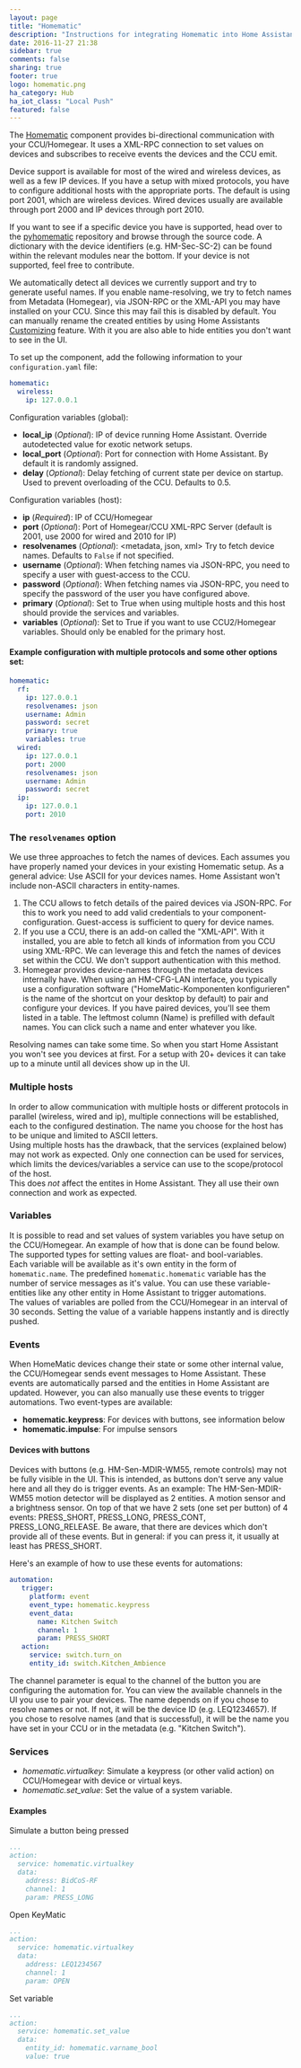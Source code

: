```yaml
---
layout: page
title: "Homematic"
description: "Instructions for integrating Homematic into Home Assistant."
date: 2016-11-27 21:38
sidebar: true
comments: false
sharing: true
footer: true
logo: homematic.png
ha_category: Hub
ha_iot_class: "Local Push"
featured: false
---
```



The [Homematic](http://www.homematic.com/) component provides bi-directional communication with your CCU/Homegear. It uses a XML-RPC connection to set values on devices and subscribes to receive events the devices and the CCU emit.

Device support is available for most of the wired and wireless devices, as well as a few IP devices. If you have a setup with mixed protocols, you have to configure additional hosts with the appropriate ports. The default is using port 2001, which are wireless devices. Wired devices usually are available through port 2000 and IP devices through port 2010.

If you want to see if a specific device you have is supported, head over to the [pyhomematic](https://github.com/danielperna84/pyhomematic/tree/master/pyhomematic/devicetypes) repository and browse through the source code. A dictionary with the device identifiers (e.g. HM-Sec-SC-2) can be found within the relevant modules near the bottom. If your device is not supported, feel free to contribute.

We automatically detect all devices we currently support and try to generate useful names. If you enable name-resolving, we try to fetch names from Metadata (Homegear), via JSON-RPC or the XML-API you may have installed on your CCU. Since this may fail this is disabled by default.
You can manually rename the created entities by using Home Assistants [Customizing](https://home-assistant.io/getting-started/customizing-devices/) feature. With it you are also able to hide entities you don't want to see in the UI.

To set up the component, add the following information to your `configuration.yaml` file:

```yaml
homematic:
  wireless:
    ip: 127.0.0.1
```

Configuration variables (global):

- **local_ip** (*Optional*): IP of device running Home Assistant. Override autodetected value for exotic network setups.
- **local_port** (*Optional*): Port for connection with Home Assistant. By default it is randomly assigned.
- **delay** (*Optional*): <Float> Delay fetching of current state per device on startup. Used to prevent overloading of the CCU. Defaults to 0.5.

Configuration variables (host):

- **ip** (*Required*): IP of CCU/Homegear
- **port** (*Optional*): Port of Homegear/CCU XML-RPC Server (default is 2001, use 2000 for wired and 2010 for IP)
- **resolvenames** (*Optional*): <metadata, json, xml> Try to fetch device names. Defaults to `False` if not specified.
- **username** (*Optional*): When fetching names via JSON-RPC, you need to specify a user with guest-access to the CCU.
- **password** (*Optional*): When fetching names via JSON-RPC, you need to specify the password of the user you have configured above.
- **primary** (*Optional*): Set to True when using multiple hosts and this host should provide the services and variables.
- **variables** (*Optional*): Set to True if you want to use CCU2/Homegear variables. Should only be enabled for the primary host.

#### Example configuration with multiple protocols and some other options set:

```yaml
homematic:
  rf:
    ip: 127.0.0.1
    resolvenames: json
    username: Admin
    password: secret
    primary: true
    variables: true
  wired:
    ip: 127.0.0.1
    port: 2000
    resolvenames: json
    username: Admin
    password: secret
  ip:
    ip: 127.0.0.1
    port: 2010
```

### The `resolvenames` option

We use three approaches to fetch the names of devices. Each assumes you have properly named your devices in your existing Homematic setup. As a general advice: Use ASCII for your devices names. Home Assistant won't include non-ASCII characters in entity-names.

1. The CCU allows to fetch details of the paired devices via JSON-RPC. For this to work you need to add valid credentials to your component-configuration. Guest-access is sufficient to query for device names.
2. If you use a CCU, there is an add-on called the "XML-API". With it installed, you are able to fetch all kinds of information from you CCU using XML-RPC. We can leverage this and fetch the names of devices set within the CCU. We don't support authentication with this method.
3. Homegear provides device-names through the metadata devices internally have. When using an HM-CFG-LAN interface, you typically use a configuration software ("HomeMatic-Komponenten konfigurieren" is the name of the shortcut on your desktop by default) to pair and configure your devices. If you have paired devices, you'll see them listed in a table. The leftmost column (Name) is prefilled with default names. You can click such a name and enter whatever you like.

Resolving names can take some time. So when you start Home Assistant you won't see you devices at first. For a setup with 20+ devices it can take up to a minute until all devices show up in the UI.

### Multiple hosts

In order to allow communication with multiple hosts or different protocols in parallel (wireless, wired and ip), multiple connections will be established, each to the configured destination. The name you choose for the host has to be unique and limited to ASCII letters.  
Using multiple hosts has the drawback, that the services (explained below) may not work as expected. Only one connection can be used for services, which limits the devices/variables a service can use to the scope/protocol of the host.  
This does *not* affect the entites in Home Assistant. They all use their own connection and work as expected.

### Variables

It is possible to read and set values of system variables you have setup on the CCU/Homegear. An example of how that is done can be found below. The supported types for setting values are float- and bool-variables.  
Each variable will be available as it's own entity in the form of `homematic.name`. The predefined `homematic.homematic` variable has the number of service messages as it's value. You can use these variable-entities like any other entity in Home Assistant to trigger automations.  
The values of variables are polled from the CCU/Homegear in an interval of 30 seconds. Setting the value of a variable happens instantly and is directly pushed.

### Events

When HomeMatic devices change their state or some other internal value, the CCU/Homegear sends event messages to Home Assistant. These events are automatically parsed and the entities in Home Assistant are updated. However, you can also manually use these events to trigger automations. Two event-types are available:

* **homematic.keypress**: For devices with buttons, see information below
* **homematic.impulse**: For impulse sensors

#### Devices with buttons

Devices with buttons (e.g. HM-Sen-MDIR-WM55, remote controls) may not be fully visible in the UI. This is intended, as buttons don't serve any value here and all they do is trigger events.
As an example:
The HM-Sen-MDIR-WM55 motion detector will be displayed as 2 entities. A motion sensor and a brightness sensor. On top of that we have 2 sets (one set per button) of 4 events: PRESS_SHORT, PRESS_LONG, PRESS_CONT, PRESS_LONG_RELEASE. Be aware, that there are devices which don't provide all of these events. But in general: if you can press it, it usually at least has PRESS_SHORT.

Here's an example of how to use these events for automations:

```yaml
automation:
   trigger:
     platform: event
     event_type: homematic.keypress
     event_data:
       name: Kitchen Switch
       channel: 1
       param: PRESS_SHORT
   action:
     service: switch.turn_on
     entity_id: switch.Kitchen_Ambience
```

The channel parameter is equal to the channel of the button you are configuring the automation for. You can view the available channels in the UI you use to pair your devices.
The name depends on if you chose to resolve names or not. If not, it will be the device ID (e.g. LEQ1234657). If you chose to resolve names (and that is successful), it will be the name you have set in your CCU or in the metadata (e.g. "Kitchen Switch").

### Services

* *homematic.virtualkey*: Simulate a keypress (or other valid action) on CCU/Homegear with device or virtual keys.
* *homematic.set_value*: Set the value of a system variable.

#### Examples
Simulate a button being pressed
```yaml
...
action:
  service: homematic.virtualkey
  data:
    address: BidCoS-RF
    channel: 1
    param: PRESS_LONG
```

Open KeyMatic
```yaml
...
action:
  service: homematic.virtualkey
  data:
    address: LEQ1234567
    channel: 1
    param: OPEN
```
Set variable
```yaml
...
action:
  service: homematic.set_value
  data:
    entity_id: homematic.varname_bool
    value: true
```
